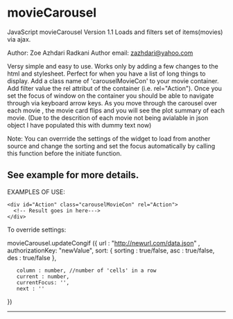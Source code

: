 movieCarousel
=============

  JavaScript movieCarousel
  Version 1.1
  Loads and filters set of items(movies) via ajax.
  
 
  Author: Zoe Azhdari Radkani
  Author email: zazhdari@yahoo.com
  
   Versy simple and easy to use. Works only by adding a few changes to the html
  and stylesheet. Perfect for when you have a list of long things to display.
  Add a class name of 'carouselMovieCon' to your movie container. Add filter 
  value the rel attribut of the container (i.e. rel="Action").
  Once you set the focus of window on the container you should be able to navigate
  through via keyboard arrow keys.
  As you move through the carousel over each movie , the movie card flips and you
  will see the plot summary of each movie. (Due to the descrition of each movie not 
  being avialable in json object I have populated this with dummy text now)
  
 
  Note: You can overrride the settings of the widget to load from another source 
  and change the sorting and set the focus automatically by calling this function 
  before the initiate function.
  
  See example for more details.
  ---------------------------------------------------------------------------
  
  EXAMPLES OF USE:
  
    <div id="Action" class="carouselMovieCon" rel="Action">
      <!-- Result goes in here--->
    </div>
 
 
   To override settings:
   
   movieCarousel.updateCongif ({
      url : "http://newurl.com/data.json" ,
      authorizationKey: "newValue",
      sort: {
               sorting : true/false,
               asc : true/false, 
               des : true/false
             },
        
       column : number, //number of 'cells' in a row
       current : number,
       currentFocus: '',
       next : ''
   
   })
  
 ------------------------------------------------------------------------------
  	       
 
